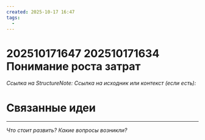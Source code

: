 ```yaml
---
created: 2025-10-17 16:47
tags:
  - 
---
```

# 202510171647 202510171634 Понимание роста затрат

*Ссылка на StructureNote:*
*Ссылка на исходник или контекст (если есть):* 

# Связанные идеи

---

*Что стоит развить? Какие вопросы возникли?*